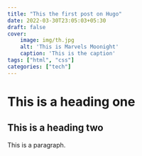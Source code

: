 ```yaml
---
title: "This the first post on Hugo"
date: 2022-03-30T23:05:03+05:30
draft: false
cover: 
    image: img/th.jpg
    alt: 'This is Marvels Moonight'
    caption: 'This is the caption'
tags: ["html", "css"]
categories: ["tech"]
---
```


# This is a heading one
## This is a  heading two

This is a paragraph.
